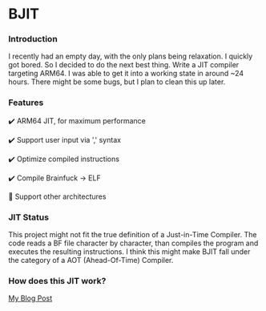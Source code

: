 # BJIT

### Introduction

I recently had an empty day, with the only plans being relaxation. I quickly got bored. So I decided to do the next best thing.
Write a JIT compiler targeting ARM64.
I was able to get it into a working state in around ~24 hours. There might be some bugs, but I plan to clean this up later.

### Features

✔️ ARM64 JIT, for maximum performance

✔️ Support user input via ',' syntax

✔️ Optimize compiled instructions

✔️ Compile Brainfuck -> ELF

🚧 Support other architectures

### JIT Status
This project might not fit the true definition of a Just-in-Time Compiler.
The code reads a BF file character by character, than compiles the program and executes the resulting instructions.
I think this might make BJIT fall under the category of a AOT (Ahead-Of-Time) Compiler.

### How does this JIT work?

[My Blog Post](https://mateocabanal.ca/post/writing_a_bf_jit)
